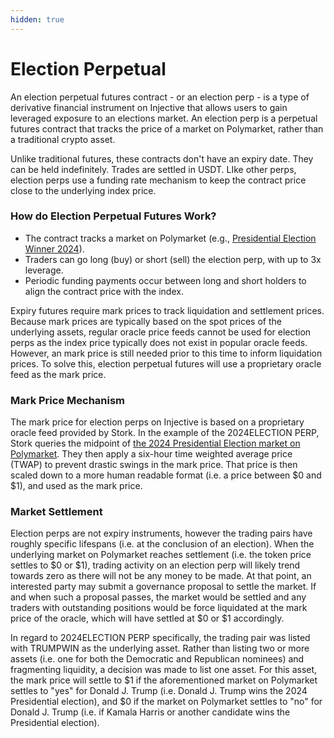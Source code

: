 ```yaml
---
hidden: true
---
```


# Election Perpetual

An election perpetual futures contract - or an election perp - is a type of derivative financial instrument on Injective that allows users to gain leveraged exposure to an elections market. An election perp is a perpetual futures contract that tracks the price of a market on Polymarket, rather than a traditional crypto asset.

Unlike traditional futures, these contracts don't have an expiry date. They can be held indefinitely. Trades are settled in USDT. LIke other perps, election perps use a funding rate mechanism to keep the contract price close to the underlying index price.

### How do Election Perpetual Futures Work?

* The contract tracks a market on Polymarket (e.g., [Presidential Election Winner 2024](https://polymarket.com/event/presidential-election-winner-2024)).
* Traders can go long (buy) or short (sell) the election perp, with up to 3x leverage.
* Periodic funding payments occur between long and short holders to align the contract price with the index.

Expiry futures require mark prices to track liquidation and settlement prices. Because mark prices are typically based on the spot prices of the underlying assets, regular oracle price feeds cannot be used for election perps as the index price typically does not exist in popular oracle feeds. However, an mark price is still needed prior to this time to inform liquidation prices. To solve this, election perpetual futures will use a proprietary oracle feed as the mark price.

### Mark Price Mechanism

The mark price for election perps on Injective is based on a proprietary oracle feed provided by Stork. In the example of the 2024ELECTION PERP, Stork queries the midpoint of [the 2024 Presidential Election market on Polymarket](election-perpetual.md#how-do-election-perpetual-futures-work). They then apply a six-hour time weighted average price (TWAP) to prevent drastic swings in the mark price. That price is then scaled down to a more human readable format (i.e. a price between $0 and $1), and used as the mark price.

### Market Settlement

Election perps are not expiry instruments, however the trading pairs have roughly specific lifespans (i.e. at the conclusion of an election). When the underlying market on Polymarket reaches settlement (i.e. the token price settles to $0 or $1), trading activity on an election perp will likely trend towards zero as there will not be any money to be made. At that point, an interested party may submit a governance proposal to settle the market. If and when such a proposal passes, the market would be settled and any traders with outstanding positions would be force liquidated at the mark price of the oracle, which will have settled at $0 or $1 accordingly.

In regard to 2024ELECTION PERP specifically, the trading pair was listed with TRUMPWIN as the underlying asset. Rather than listing two or more assets (i.e. one for both the Democratic and Republican nominees) and fragmenting liquidity, a decision was made to list one asset. For this asset, the mark price will settle to $1 if the aforementioned market on Polymarket settles to "yes" for Donald J. Trump (i.e. Donald J. Trump wins the 2024 Presidential election), and $0 if the market on Polymarket settles to "no" for Donald J. Trump (i.e. if Kamala Harris or another candidate wins the Presidential election).
